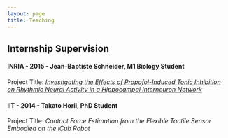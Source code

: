 ```yaml
---
layout: page
title: Teaching
---
```



## Internship Supervision

#### INRIA - 2015 - Jean-Baptiste Schneider, M1 Biology Student  
Project Title: [*Investigating the Effects of Propofol-Induced Tonic Inhibition on Rhythmic Neural Activity in a Hippocampal Interneuron Network*]({{site.baseurl}}{{site.dirlist.downloads}}/2015-JeanBaptisteSchneider-RapportStage.pdf)

#### IIT - 2014 - Takato Horii, PhD Student  
Project Title: *Contact Force Estimation from the Flexible Tactile Sensor Embodied on the iCub Robot*

